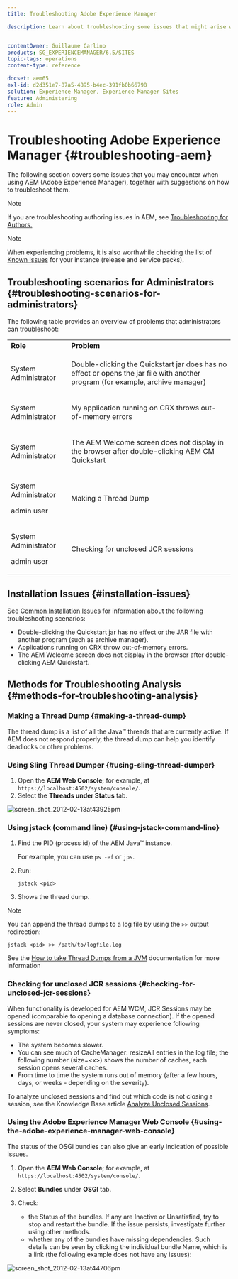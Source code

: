 ```yaml
---
title: Troubleshooting Adobe Experience Manager

description: Learn about troubleshooting some issues that might arise with Adobe Experience Manager.


contentOwner: Guillaume Carlino
products: SG_EXPERIENCEMANAGER/6.5/SITES
topic-tags: operations
content-type: reference

docset: aem65
exl-id: d2d351e7-87a5-4895-b4ec-391fb0b66798
solution: Experience Manager, Experience Manager Sites
feature: Administering
role: Admin
---
```

# Troubleshooting Adobe Experience Manager {#troubleshooting-aem}

The following section covers some issues that you may encounter when using AEM (Adobe Experience Manager), together with suggestions on how to troubleshoot them.

>[!NOTE]
>
>If you are troubleshooting authoring issues in AEM, see [Troubleshooting for Authors.](/help/sites-authoring/troubleshooting.md)

>[!NOTE]
>
>When experiencing problems, it is also worthwhile checking the list of [Known Issues](/help/release-notes/release-notes.md) for your instance (release and service packs).

## Troubleshooting scenarios for Administrators {#troubleshooting-scenarios-for-administrators}

The following table provides an overview of problems that administrators can troubleshoot:

<table>
 <tbody>
  <tr>
   <td><strong>Role</strong></td>
   <td><strong>Problem </strong></td>
  </tr>
  <tr>
   <td>System Administrator</td>
   <td><p>Double-clicking the Quickstart jar does has no effect or opens the jar file with another program (for example, archive manager)</p> </td>
  </tr>
  <tr>
   <td><p>System Administrator</p> </td>
   <td><p>My application running on CRX throws out-of-memory errors</p> </td>
  </tr>
  <tr>
   <td><p>System Administrator</p> </td>
   <td><p>The AEM Welcome screen does not display in the browser after double-clicking AEM CM Quickstart</p> </td>
  </tr>
  <tr>
   <td><p>System Administrator</p> <p>admin user</p> </td>
   <td><p>Making a Thread Dump</p> </td>
  </tr>
  <tr>
   <td><p>System Administrator</p> <p>admin user</p> </td>
   <td><p>Checking for unclosed JCR sessions</p> </td>
  </tr>
 </tbody>
</table>

## Installation Issues {#installation-issues}

See [Common Installation Issues](/help/sites-deploying/troubleshooting.md#common-installation-issues) for information about the following troubleshooting scenarios:

* Double-clicking the Quickstart jar has no effect or the JAR file with another program (such as archive manager).
* Applications running on CRX throw out-of-memory errors.
* The AEM Welcome screen does not display in the browser after double-clicking AEM Quickstart.

## Methods for Troubleshooting Analysis {#methods-for-troubleshooting-analysis}

### Making a Thread Dump {#making-a-thread-dump}

The thread dump is a list of all the Java&trade; threads that are currently active. If AEM does not respond properly, the thread dump can help you identify deadlocks or other problems.

### Using Sling Thread Dumper {#using-sling-thread-dumper}

1. Open the **AEM Web Console**; for example, at `https://localhost:4502/system/console/`.
1. Select the **Threads **under** Status** tab.

![screen_shot_2012-02-13at43925pm](assets/screen_shot_2012-02-13at43925pm.png)

### Using jstack (command line) {#using-jstack-command-line}

1. Find the PID (process id) of the AEM Java&trade; instance.

   For example, you can use `ps -ef` or `jps`.

1. Run:

   `jstack <pid>`

1. Shows the thread dump.

>[!NOTE]
>
>You can append the thread dumps to a log file by using the `>>` output redirection:
>
>`jstack <pid> >> /path/to/logfile.log`

See the [How to take Thread Dumps from a JVM](https://experienceleague.adobe.com/docs/experience-cloud-kcs/kbarticles/KA-17452.html) documentation for more information

### Checking for unclosed JCR sessions {#checking-for-unclosed-jcr-sessions}

When functionality is developed for AEM WCM, JCR Sessions may be opened (comparable to opening a database connection). If the opened sessions are never closed, your system may experience following symptoms:

* The system becomes slower.
* You can see much of CacheManager: resizeAll entries in the log file; the following number (size=&lt;x&gt;) shows the number of caches, each session opens several caches.
* From time to time the system runs out of memory (after a few hours, days, or weeks - depending on the severity).

To analyze unclosed sessions and find out which code is not closing a session, see the Knowledge Base article [Analyze Unclosed Sessions](https://helpx.adobe.com/experience-manager/kb/AnalyzeUnclosedSessions.html).

### Using the Adobe Experience Manager Web Console {#using-the-adobe-experience-manager-web-console}

The status of the OSGi bundles can also give an early indication of possible issues.

1. Open the **AEM Web Console**; for example, at `https://localhost:4502/system/console/`.
1. Select **Bundles** under **OSGI** tab.
1. Check:

    * the Status of the bundles. If any are Inactive or Unsatisfied, try to stop and restart the bundle. If the issue persists, investigate further using other methods.
    * whether any of the bundles have missing dependencies. Such details can be seen by clicking the individual bundle Name, which is a link (the following example does not have any issues):

![screen_shot_2012-02-13at44706pm](assets/screen_shot_2012-02-13at44706pm.png)
